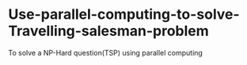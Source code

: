# Use-parallel-computing-to-solve-Travelling-salesman-problem
To solve a NP-Hard question(TSP) using parallel computing
